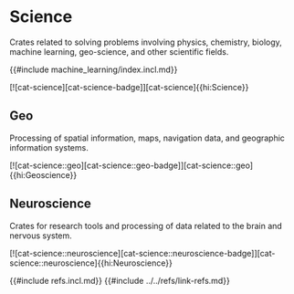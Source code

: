# Science

Crates related to solving problems involving physics, chemistry, biology, machine learning, geo-science, and other scientific fields.

{{#include machine_learning/index.incl.md}}

[![cat-science][cat-science-badge]][cat-science]{{hi:Science}}

## Geo

Processing of spatial information, maps, navigation data, and geographic information systems.

[![cat-science::geo][cat-science::geo-badge]][cat-science::geo]{{hi:Geoscience}}

## Neuroscience

Crates for research tools and processing of data related to the brain and nervous system.

[![cat-science::neuroscience][cat-science::neuroscience-badge]][cat-science::neuroscience]{{hi:Neuroscience}}

{{#include refs.incl.md}}
{{#include ../../refs/link-refs.md}}

<div class="hidden">
</div>
